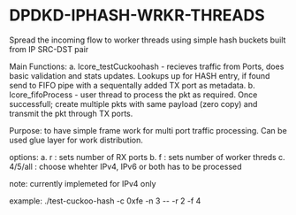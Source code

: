 # DPDKD-IPHASH-WRKR-THREADS
Spread the incoming flow to worker threads using simple hash buckets built from IP SRC-DST pair

Main Functions:
 a. lcore_testCuckoohash - recieves traffic from Ports, does basic validation and stats updates. Lookups up for HASH entry, if found send to FIFO pipe with a sequentally added TX port as metadata.
 b. lcore_fifoProcess - user thread to process the pkt as required. Once successfull; create multiple pkts with same payload (zero copy) and transmit the pkt through TX ports.
 
Purpose: to have simple frame work for multi port traffic processing. Can be used glue layer for work distribution.

options: 
 a. r : sets number of RX ports
 b. f : sets number of worker threds
 c. 4/5/all : choose whehter IPv4, IPv6 or both has to be processed
 
 note: currently implemeted for IPv4 only
 
example: ./test-cuckoo-hash -c 0xfe -n 3 -- -r 2 -f 4 
